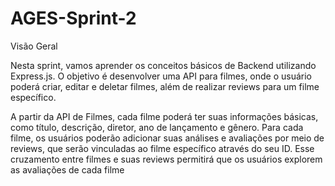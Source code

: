 # AGES-Sprint-2

Visão Geral

Nesta sprint, vamos aprender os conceitos básicos de Backend utilizando Express.js. O objetivo é desenvolver uma API para filmes, onde o usuário poderá criar, editar e deletar filmes, além de realizar reviews para um filme específico.

A partir da API de Filmes, cada filme poderá ter suas informações básicas, como título, descrição, diretor, ano de lançamento e gênero. Para cada filme, os usuários poderão adicionar suas análises e avaliações por meio de reviews, que serão vinculadas ao filme específico através do seu ID. Esse cruzamento entre filmes e suas reviews permitirá que os usuários explorem as avaliações de cada filme
